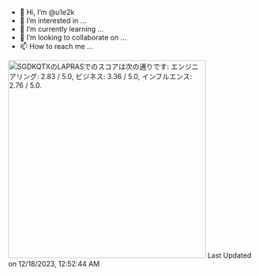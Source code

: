 - 👋 Hi, I’m @u1e2k
- 👀 I’m interested in ...
- 🌱 I’m currently learning ...
- 💞️ I’m looking to collaborate on ...
- 📫 How to reach me ...

<!---
u1e2k/u1e2k is a ✨ special ✨ repository because its `README.md` (this file) appears on your GitHub profile.
You can click the Preview link to take a look at your changes.
--->

<!--START_SECTION:lapras-card-->
<p ><a href="https://lapras.com/public/SGDKQTX" target="_blank" rel="noopener noreferrer"><img alt="SGDKQTXのLAPRASでのスコアは次の通りです: エンジニアリング: 2.83 / 5.0, ビジネス: 3.36 / 5.0, インフルエンス: 2.76 / 5.0." src="https://lapras-card-generator.vercel.app/api/svg?e=2.83&b=3.36&i=2.76&b1=%23020E27&b2=%230E5593&i1=%23030E21&i2=%231688BF&l=ja" width="400" ></a>  
Last Updated on 12/18/2023, 12:52:44 AM</p>
<!--END_SECTION:lapras-card-->
